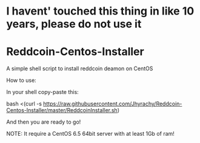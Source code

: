 I havent' touched this thing in like 10 years, please do not use it
=========================

Reddcoin-Centos-Installer
=========================

A simple shell script to install reddcoin deamon on CentOS


How to use:

In your shell copy-paste this:

bash <(curl -s https://raw.githubusercontent.com/Jhyrachy/Reddcoin-Centos-Installer/master/ReddcoinInstaller.sh)

And then you are ready to go!


NOTE:
It require a CentOS 6.5 64bit server with at least 1Gb of ram!
